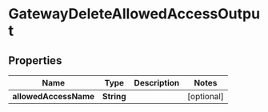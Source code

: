 

# GatewayDeleteAllowedAccessOutput


## Properties

Name | Type | Description | Notes
------------ | ------------- | ------------- | -------------
**allowedAccessName** | **String** |  |  [optional]



